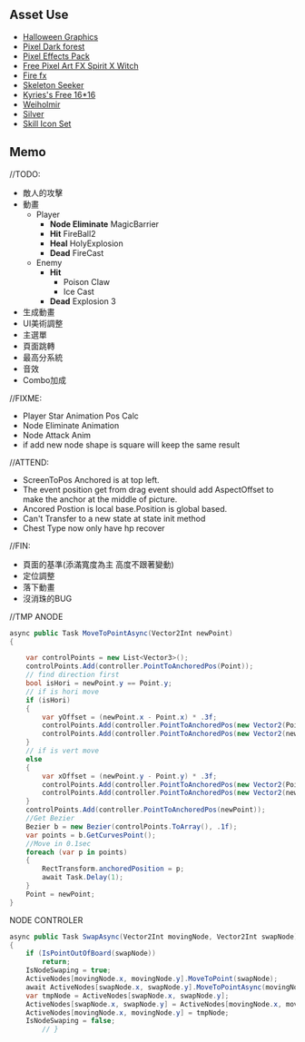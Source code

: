 ## Asset Use
- [Halloween Graphics](https://finalbossblues.itch.io/halloween-graphics)  
- [Pixel Dark forest](https://szadiart.itch.io/pixel-dark-forest)  
- [Pixel Effects Pack](https://codemanu.itch.io/pixelart-effect-pack)  
- [Free Pixel Art FX Spirit X Witch](https://ppeldo.itch.io/2d-pixel-art-game-spellmagic-fx)  
- [Fire fx](https://xyezawr.itch.io/free)  
- [Skeleton Seeker](https://eddies-workshop.itch.io/seeker)
- [Kyries's Free 16*16](https://kyrise.itch.io/kyrises-free-16x16-rpg-icon-pack)
- [Weiholmir](https://justfredrik.itch.io/weiholmir)
- [Silver](https://poppyworks.itch.io/silver)
- [Skill Icon Set](https://quintino-pixels.itch.io/free-pixel-art-skill-icons-pack)

## Memo
//TODO:
- 敵人的攻擊
- 動畫
    - Player
        - **Node Eliminate** MagicBarrier
        - **Hit** FireBall2
        - **Heal** HolyExplosion
        - **Dead** FireCast
    - Enemy
        - **Hit**
            - Poison Claw
            - Ice Cast
        - **Dead** Explosion 3
- 生成動畫
- UI美術調整
- 主選單
- 頁面跳轉
- 最高分系統
- 音效
- Combo加成




//FIXME:
- Player Star Animation Pos Calc
- Node Eliminate Animation
- Node Attack Anim
- if add new node shape is square will keep the same result

//ATTEND:
- ScreenToPos Anchored is at top left.
- The event position get from drag event should add AspectOffset to make the anchor at the middle of picture.
- Ancored Postion is local base.Position is global based.
- Can't Transfer to a new state at state init method
- Chest Type now only have hp recover


//FIN:
- 頁面的基準(添滿寬度為主 高度不跟著變動)
- 定位調整
- 落下動畫
- 沒消珠的BUG


//TMP
ANODE
```csharp
async public Task MoveToPointAsync(Vector2Int newPoint)
{

    var controlPoints = new List<Vector3>();
    controlPoints.Add(controller.PointToAnchoredPos(Point));
    // find direction first 
    bool isHori = newPoint.y == Point.y;
    // if is hori move  
    if (isHori)
    {
        var yOffset = (newPoint.x - Point.x) * .3f;
        controlPoints.Add(controller.PointToAnchoredPos(new Vector2(Point.x, Point.y + yOffset)));
        controlPoints.Add(controller.PointToAnchoredPos(new Vector2(newPoint.x, newPoint.x + yOffset)));
    }
    // if is vert move
    else
    {
        var xOffset = (newPoint.y - Point.y) * .3f;
        controlPoints.Add(controller.PointToAnchoredPos(new Vector2(Point.x + xOffset, Point.y)));
        controlPoints.Add(controller.PointToAnchoredPos(new Vector2(newPoint.x + xOffset, newPoint.y)));
    }
    controlPoints.Add(controller.PointToAnchoredPos(newPoint));
    //Get Bezier
    Bezier b = new Bezier(controlPoints.ToArray(), .1f);
    var points = b.GetCurvesPoint();
    //Move in 0.1sec
    foreach (var p in points)
    {
        RectTransform.anchoredPosition = p;
        await Task.Delay(1);
    }
    Point = newPoint;
}
```

NODE CONTROLER
```csharp
async public Task SwapAsync(Vector2Int movingNode, Vector2Int swapNode)
{
    if (IsPointOutOfBoard(swapNode))
        return;
    IsNodeSwaping = true;
    ActiveNodes[movingNode.x, movingNode.y].MoveToPoint(swapNode);
    await ActiveNodes[swapNode.x, swapNode.y].MoveToPointAsync(movingNode);
    var tmpNode = ActiveNodes[swapNode.x, swapNode.y];
    ActiveNodes[swapNode.x, swapNode.y] = ActiveNodes[movingNode.x, movingNode.y];
    ActiveNodes[movingNode.x, movingNode.y] = tmpNode;
    IsNodeSwaping = false;
        // }
```


